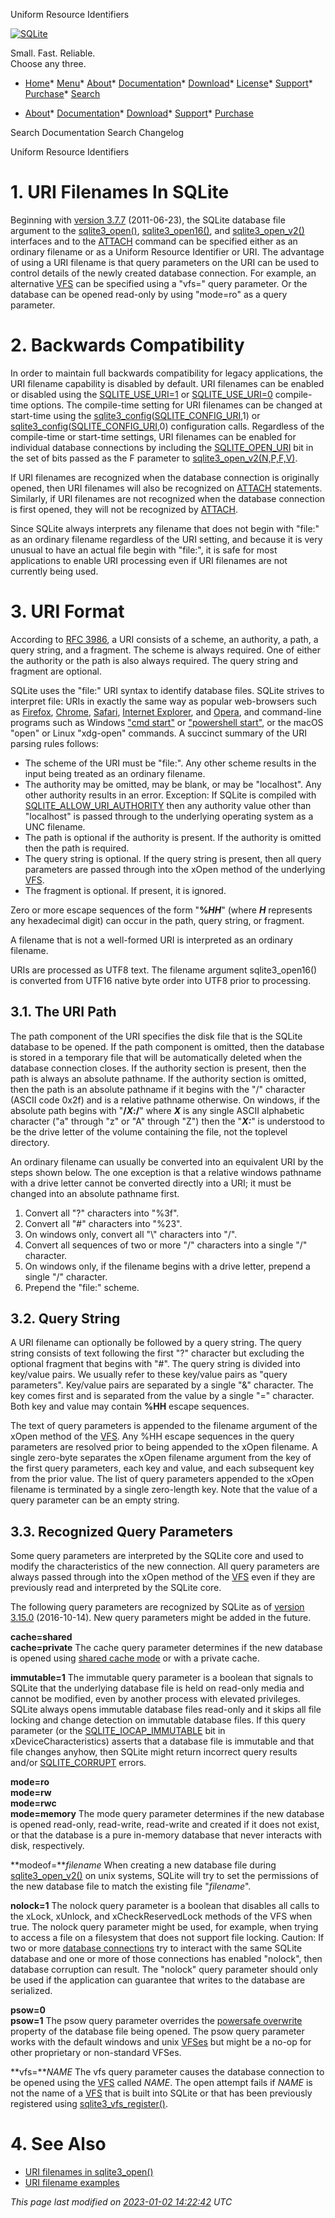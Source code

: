 




Uniform Resource Identifiers




[![SQLite](images/sqlite370_banner.gif)](index.html)


Small. Fast. Reliable.  
Choose any three.


* [Home](index.html)* [Menu](javascript:void(0))* [About](about.html)* [Documentation](docs.html)* [Download](download.html)* [License](copyright.html)* [Support](support.html)* [Purchase](prosupport.html)* [Search](javascript:void(0))




* [About](about.html)* [Documentation](docs.html)* [Download](download.html)* [Support](support.html)* [Purchase](prosupport.html)






Search Documentation
Search Changelog










Uniform Resource Identifiers


# 1\. URI Filenames In SQLite



Beginning with [version 3\.7\.7](releaselog/3_7_7.html) (2011\-06\-23\),
the SQLite database file argument to the
[sqlite3\_open()](c3ref/open.html), [sqlite3\_open16()](c3ref/open.html), and [sqlite3\_open\_v2()](c3ref/open.html) interfaces
and to the [ATTACH](lang_attach.html) command can be specified
either as an ordinary filename or as a Uniform Resource Identifier or URI.
The advantage of using a URI filename is that query parameters on the URI can
be used to control details of the newly created database connection.
For example, an alternative [VFS](vfs.html) can be specified using a
"vfs\=" query parameter.
Or the database can be opened read\-only by using "mode\=ro" as a query
parameter.



# 2\. Backwards Compatibility



In order to maintain full backwards compatibility for legacy applications,
the URI filename capability is disabled by default.
URI filenames can be enabled or disabled using the [SQLITE\_USE\_URI\=1](compile.html#use_uri)
or [SQLITE\_USE\_URI\=0](compile.html#use_uri) compile\-time options.
The compile\-time setting for URI filenames can be changed
at start\-time using the [sqlite3\_config](c3ref/config.html)([SQLITE\_CONFIG\_URI](c3ref/c_config_covering_index_scan.html#sqliteconfiguri),1\)
or [sqlite3\_config](c3ref/config.html)([SQLITE\_CONFIG\_URI](c3ref/c_config_covering_index_scan.html#sqliteconfiguri),0\) configuration calls.
Regardless of the compile\-time or start\-time settings, URI filenames
can be enabled for individual database connections by including the
[SQLITE\_OPEN\_URI](c3ref/c_open_autoproxy.html) bit in the set of bits passed as the F parameter
to [sqlite3\_open\_v2(N,P,F,V)](c3ref/open.html).




If URI filenames are recognized when the database connection is originally
opened, then URI filenames will also be recognized on [ATTACH](lang_attach.html) statements.
Similarly, if URI filenames are not recognized when the database connection
is first opened, they will not be recognized by [ATTACH](lang_attach.html).




Since SQLite always interprets any filename that does not begin
with "file:"
as an ordinary filename regardless of the URI setting, and because it is
very unusual to have an actual file begin with "file:",
it is safe for most applications to enable URI processing even if URI
filenames are not currently being used.



# 3\. URI Format



According to [RFC 3986](http://tools.ietf.org/html/rfc3986), a URI consists
of a scheme, an authority, a path, a query string, and a fragment. The
scheme is always required. One of either the authority or the path is also
always required. The query string and fragment are optional.




SQLite uses the "file:" URI syntax to identify database files.
SQLite strives to interpret file: URIs in exactly the same way as
popular web\-browsers such as
[Firefox](http://www.mozilla.com/en-US/firefox/new/),
[Chrome](http://www.google.com/chrome/),
[Safari](http://www.apple.com/safari/),
[Internet Explorer](http://windows.microsoft.com/en-US/internet-explorer/products/ie/home), and
[Opera](http://www.opera.com/),
and command\-line programs such as Windows
["cmd start"](https://learn.microsoft.com/en-us/windows-server/administration/windows-commands/start)
or
["powershell start"](https://learn.microsoft.com/en-us/powershell/module/microsoft.powershell.management/start-process?view=powershell-7.3),
or the macOS "open" or Linux "xdg\-open" commands.
A succinct summary of the URI parsing rules follows:



* The scheme of the URI must be "file:". Any other scheme
 results in the input being treated as an ordinary filename.
* The authority may be omitted, may be blank, or may be
 "localhost". Any other authority results in an error.
 Exception: If SQLite is compiled with [SQLITE\_ALLOW\_URI\_AUTHORITY](compile.html#allow_uri_authority)
 then any authority value other than "localhost" is passed through to the
 underlying operating system as a UNC filename.
* The path is optional if the authority is present. If the authority
 is omitted then the path is required.
* The query string is optional. If the query string is present, then
 all query parameters are passed through into the xOpen method of
 the underlying [VFS](vfs.html).
* The fragment is optional. If present, it is ignored.


Zero or more escape sequences of the form "**%*HH***"
(where ***H*** represents any hexadecimal digit) can occur
in the path, query string, or fragment.


A filename that is not a well\-formed URI is interpreted as an
ordinary filename.


URIs are processed as UTF8 text.
The filename argument sqlite3\_open16() is converted from UTF16
native byte order into UTF8 prior to processing.



## 3\.1\. The URI Path


The path component of the URI specifies the disk file that is the
SQLite database to be opened. If the path component is omitted, then
the database is stored in a temporary file that will be automatically
deleted when the database connection closes. If the authority section
is present, then the path is always an absolute pathname. If the
authority section is omitted, then the path is an absolute pathname if it
begins with the "/" character (ASCII code 0x2f) and is a relative
pathname otherwise. On windows, if the absolute path begins with
"**/*X*:/**" where ***X*** is any single ASCII alphabetic
character ("a" through "z" or "A" through "Z") then the "***X:***"
is understood to be the drive letter of the volume containing the file,
not the toplevel directory.



An ordinary filename can usually be converted into an equivalent URI
by the steps shown below. The one exception is that a relative windows
pathname with a drive letter cannot be converted directly into a URI; it must
be changed into an absolute pathname first.


1. Convert all "?" characters into "%3f".
2. Convert all "\#" characters into "%23".
3. On windows only, convert all "\\" characters into "/".
4. Convert all sequences of two or more "/" characters into a
 single "/" character.
5. On windows only, if the filename begins with a drive letter, prepend
 a single "/" character.
6. Prepend the "file:" scheme.


## 3\.2\. Query String


A URI filename can optionally be followed by a query string.
The query string consists of text following the first "?"
character but excluding the optional fragment that begins with
"\#". The query string is divided into key/value pairs.
We usually refer to these key/value pairs as "query parameters".
Key/value pairs are separated by a single "\&" character.
The key comes first and is separated from the value by a single
"\=" character.
Both key and value may contain **%HH** escape sequences.



The text of query parameters is appended to the filename argument of
the xOpen method of the [VFS](vfs.html).
Any %HH escape sequences in the query parameters are resolved prior to
being appended to the xOpen filename.
A single zero\-byte separates the xOpen filename argument from the key of
the first query parameters, each key and value, and each subsequent key
from the prior value.
The list of query parameters appended to the xOpen filename
is terminated by a single zero\-length key.
Note that the value of a query parameter can be an empty string.




## 3\.3\. Recognized Query Parameters



Some query parameters are interpreted by the SQLite core and used to
modify the characteristics of the new connection. All query parameters
are always passed through into the xOpen method of the [VFS](vfs.html) even if
they are previously read and interpreted by the SQLite core.




The following query parameters are recognized by SQLite as of
[version 3\.15\.0](releaselog/3_15_0.html) (2016\-10\-14\).
New query parameters might be added in the future.





**cache\=shared  
cache\=private**
The cache query parameter determines if the new database is opened
using [shared cache mode](sharedcache.html) or with a private cache.




**immutable\=1**
The immutable query parameter is a boolean that signals to
SQLite that the underlying database file is held on read\-only media
and cannot be modified, even by another process with elevated
privileges. SQLite always opens immutable database files
read\-only and it skips all file locking and change detection
on immutable database files. If this query parameter (or
the [SQLITE\_IOCAP\_IMMUTABLE](c3ref/c_iocap_atomic.html) bit in xDeviceCharacteristics)
asserts that a database file is immutable and that file
changes anyhow, then SQLite might return incorrect query
results and/or [SQLITE\_CORRUPT](rescode.html#corrupt) errors.




**mode\=ro  
mode\=rw  
mode\=rwc  
mode\=memory**
The mode query parameter determines if the new database is opened
read\-only, read\-write, read\-write and created if it does not exist, or
that the database is a pure in\-memory database that never interacts with
disk, respectively.




**modeof\=***filename*
When creating a new database file during [sqlite3\_open\_v2()](c3ref/open.html)
on unix systems, SQLite will try to set the permissions of the new
database file to match the existing file "*filename*".




**nolock\=1**
The nolock query parameter is a boolean that disables all calls
to the xLock, xUnlock, and xCheckReservedLock methods of the VFS when true.
The nolock query parameter might be used, for example, when trying to
access a file on a filesystem that does not support file locking.
Caution: If two or more [database connections](c3ref/sqlite3.html) try to interact with
the same SQLite database and one or more of those connections has
enabled "nolock", then database corruption can result. The "nolock"
query parameter should only be used if the application can guarantee
that writes to the database are serialized.




**psow\=0  
psow\=1**
The psow query parameter overrides the [powersafe overwrite](psow.html)
property of the database file being opened. The psow query parameter
works with the default windows and unix [VFSes](vfs.html) but might be a no\-op for
other proprietary or non\-standard VFSes.




**vfs\=***NAME*
The vfs query parameter causes the database connection to be opened
using the [VFS](vfs.html) called *NAME*.
The open attempt fails if *NAME* is not the name of a [VFS](vfs.html) that
is built into SQLite or that has been previously registered using
[sqlite3\_vfs\_register()](c3ref/vfs_find.html).



# 4\. See Also


* [URI filenames in sqlite3\_open()](c3ref/open.html#urifilenamesinsqlite3open)
* [URI filename examples](c3ref/open.html#urifilenameexamples)


*This page last modified on [2023\-01\-02 14:22:42](https://sqlite.org/docsrc/honeypot) UTC* 


